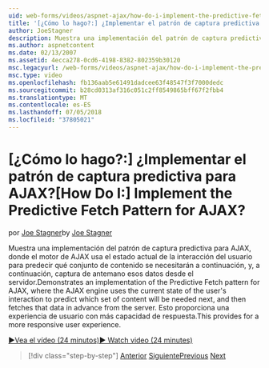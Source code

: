 ```yaml
---
uid: web-forms/videos/aspnet-ajax/how-do-i-implement-the-predictive-fetch-pattern-for-ajax
title: '[¿Cómo lo hago?:] ¿Implementar el patrón de captura predictiva para AJAX? | Microsoft Docs'
author: JoeStagner
description: Muestra una implementación del patrón de captura predictiva para AJAX, donde el motor de AJAX usa el estado actual de la interacción del usuario para predecir qu...
ms.author: aspnetcontent
ms.date: 02/13/2007
ms.assetid: 4ecca278-0cd6-4198-8382-802359b30120
msc.legacyurl: /web-forms/videos/aspnet-ajax/how-do-i-implement-the-predictive-fetch-pattern-for-ajax
msc.type: video
ms.openlocfilehash: fb136aab5e61491dadcee63f48547f3f7000dedc
ms.sourcegitcommit: b28cd0313af316c051c2ff8549865bff67f2fbb4
ms.translationtype: MT
ms.contentlocale: es-ES
ms.lasthandoff: 07/05/2018
ms.locfileid: "37805021"
---
```

<a name="how-do-i-implement-the-predictive-fetch-pattern-for-ajax"></a><span data-ttu-id="83163-104">[¿Cómo lo hago?:] ¿Implementar el patrón de captura predictiva para AJAX?</span><span class="sxs-lookup"><span data-stu-id="83163-104">[How Do I:] Implement the Predictive Fetch Pattern for AJAX?</span></span>
====================
<span data-ttu-id="83163-105">por [Joe Stagner](https://github.com/JoeStagner)</span><span class="sxs-lookup"><span data-stu-id="83163-105">by [Joe Stagner](https://github.com/JoeStagner)</span></span>

<span data-ttu-id="83163-106">Muestra una implementación del patrón de captura predictiva para AJAX, donde el motor de AJAX usa el estado actual de la interacción del usuario para predecir qué conjunto de contenido se necesitarán a continuación, y, a continuación, captura de antemano esos datos desde el servidor.</span><span class="sxs-lookup"><span data-stu-id="83163-106">Demonstrates an implementation of the Predictive Fetch pattern for AJAX, where the AJAX engine uses the current state of the user's interaction to predict which set of content will be needed next, and then fetches that data in advance from the server.</span></span> <span data-ttu-id="83163-107">Esto proporciona una experiencia de usuario con más capacidad de respuesta.</span><span class="sxs-lookup"><span data-stu-id="83163-107">This provides for a more responsive user experience.</span></span>

[<span data-ttu-id="83163-108">&#9654;Vea el vídeo (24 minutos)</span><span class="sxs-lookup"><span data-stu-id="83163-108">&#9654; Watch video (24 minutes)</span></span>](https://channel9.msdn.com/Blogs/ASP-NET-Site-Videos/how-do-i-implement-the-predictive-fetch-pattern-for-ajax)

> [!div class="step-by-step"]
> <span data-ttu-id="83163-109">[Anterior](how-do-i-use-the-aspnet-ajax-timer-control.md)
> [Siguiente](how-do-i-implement-the-ajax-paging-pattern.md)</span><span class="sxs-lookup"><span data-stu-id="83163-109">[Previous](how-do-i-use-the-aspnet-ajax-timer-control.md)
[Next](how-do-i-implement-the-ajax-paging-pattern.md)</span></span>
